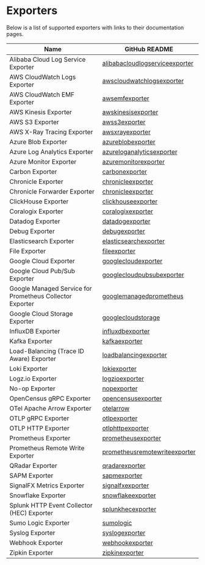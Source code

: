 # Exporters

Below is a list of supported exporters with links to their documentation pages.

| Name                                                     | GitHub README                                                                                                                                                       |
| -------------------------------------------------------- | ------------------------------------------------------------------------------------------------------------------------------------------------------------------- |
| Alibaba Cloud Log Service Exporter                       | [alibabacloudlogserviceexporter](https://github.com/open-telemetry/opentelemetry-collector-contrib/blob/v0.129.0/exporter/alibabacloudlogserviceexporter/README.md) |
| AWS CloudWatch Logs Exporter                             | [awscloudwatchlogsexporter](https://github.com/open-telemetry/opentelemetry-collector-contrib/blob/v0.129.0/exporter/awscloudwatchlogsexporter/README.md)           |
| AWS CloudWatch EMF Exporter                              | [awsemfexporter](https://github.com/open-telemetry/opentelemetry-collector-contrib/blob/v0.129.0/exporter/awsemfexporter/README.md)                                 |
| AWS Kinesis Exporter                                     | [awskinesisexporter](https://github.com/open-telemetry/opentelemetry-collector-contrib/blob/v0.129.0/exporter/awskinesisexporter/README.md)                         |
| AWS S3 Exporter                                          | [awss3exporter](https://github.com/open-telemetry/opentelemetry-collector-contrib/blob/v0.129.0/exporter/awss3exporter/README.md)                                   |
| AWS X-Ray Tracing Exporter                               | [awsxrayexporter](https://github.com/open-telemetry/opentelemetry-collector-contrib/blob/v0.129.0/exporter/awsxrayexporter/README.md)                               |
| Azure Blob Exporter                                      | [azureblobexporter](../exporter/azureblobexporter/README.md)                                                                                                        |
| Azure Log Analytics Exporter                             | [azureloganalyticsexporter](../exporter/azureloganalyticsexporter/README.md)                                                                                        |
| Azure Monitor Exporter                                   | [azuremonitorexporter](https://github.com/open-telemetry/opentelemetry-collector-contrib/blob/v0.129.0/exporter/azuremonitorexporter/README.md)                     |
| Carbon Exporter                                          | [carbonexporter](https://github.com/open-telemetry/opentelemetry-collector-contrib/blob/v0.129.0/exporter/carbonexporter/README.md)                                 |
| Chronicle Exporter                                       | [chronicleexporter](../exporter/chronicleexporter/README.md)                                                                                                        |
| Chronicle Forwarder Exporter                             | [chronicleexporter](../exporter/chronicleforwarderexporter/README.md)                                                                                               |
| ClickHouse Exporter                                      | [clickhouseexporter](https://github.com/open-telemetry/opentelemetry-collector-contrib/blob/v0.129.0/exporter/clickhouseexporter/README.md)                         |
| Coralogix Exporter                                       | [coralogixexporter](https://github.com/open-telemetry/opentelemetry-collector-contrib/blob/v0.129.0/exporter/coralogixexporter/README.md)                           |
| Datadog Exporter                                         | [datadogexporter](https://github.com/open-telemetry/opentelemetry-collector-contrib/blob/v0.129.0/exporter/datadogexporter/README.md)                               |
| Debug Exporter                                           | [debugexporter](https://github.com/open-telemetry/opentelemetry-collector/blob/v0.129.0/exporter/debugexporter/README.md)                                           |
| Elasticsearch Exporter                                   | [elasticsearchexporter](https://github.com/open-telemetry/opentelemetry-collector-contrib/blob/v0.129.0/exporter/elasticsearchexporter/README.md)                   |
| File Exporter                                            | [fileexporter](https://github.com/open-telemetry/opentelemetry-collector-contrib/blob/v0.129.0/exporter/fileexporter/README.md)                                     |
| Google Cloud Exporter                                    | [googlecloudexporter](../exporter/googlecloudexporter/README.md)                                                                                                    |
| Google Cloud Pub/Sub Exporter                            | [googlecloudpubsubexporter](https://github.com/open-telemetry/opentelemetry-collector-contrib/blob/v0.129.0/exporter/googlecloudpubsubexporter/README.md)           |
| Google Managed Service for Prometheus Collector Exporter | [googlemanagedprometheus](../exporter/googlemanagedprometheusexporter/README.md)                                                                                    |
| Google Cloud Storage Exporter                            | [googlecloudstorage](../exporter/googlecloudstorageexporter/README.md)                                                                                              |
| InfluxDB Exporter                                        | [influxdbexporter](https://github.com/open-telemetry/opentelemetry-collector-contrib/blob/v0.129.0/exporter/influxdbexporter/README.md)                             |
| Kafka Exporter                                           | [kafkaexporter](https://github.com/open-telemetry/opentelemetry-collector-contrib/blob/v0.129.0/exporter/kafkaexporter/README.md)                                   |
| Load-Balancing (Trace ID Aware) Exporter                 | [loadbalancingexporter](https://github.com/open-telemetry/opentelemetry-collector-contrib/blob/v0.129.0/exporter/loadbalancingexporter/README.md)                   |
| Loki Exporter                                            | [lokiexporter](https://github.com/open-telemetry/opentelemetry-collector-contrib/blob/v0.129.0/exporter/lokiexporter/README.md)                                     |
| Logz.io Exporter                                         | [logzioexporter](https://github.com/open-telemetry/opentelemetry-collector-contrib/blob/v0.129.0/exporter/logzioexporter/README.md)                                 |
| No-op Exporter                                           | [nopexporter](https://github.com/open-telemetry/opentelemetry-collector/tree/main/exporter/nopexporter/README.md)                                                   |
| OpenCensus gRPC Exporter                                 | [opencensusexporter](https://github.com/open-telemetry/opentelemetry-collector-contrib/blob/v0.129.0/exporter/opencensusexporter/README.md)                         |
| OTel Apache Arrow Exporter                               | [otelarrow](https://github.com/open-telemetry/opentelemetry-collector-contrib/blob/v0.129.0/exporter/otelarrowexporter/README.md)                                   |
| OTLP gRPC Exporter                                       | [otlpexporter](https://github.com/open-telemetry/opentelemetry-collector/blob/v0.129.0/exporter/otlpexporter/README.md)                                             |
| OTLP HTTP Exporter                                       | [otlphttpexporter](https://github.com/open-telemetry/opentelemetry-collector/blob/v0.129.0/exporter/otlphttpexporter/README.md)                                     |
| Prometheus Exporter                                      | [prometheusexporter](https://github.com/open-telemetry/opentelemetry-collector-contrib/blob/v0.129.0/exporter/prometheusexporter/README.md)                         |
| Prometheus Remote Write Exporter                         | [prometheusremotewriteexporter](https://github.com/open-telemetry/opentelemetry-collector-contrib/blob/v0.129.0/exporter/prometheusremotewriteexporter/README.md)   |
| QRadar Exporter                                          | [qradarexporter](../exporter/qradar/README.md)                                                                                                                      |
| SAPM Exporter                                            | [sapmexporter](https://github.com/open-telemetry/opentelemetry-collector-contrib/blob/v0.129.0/exporter/sapmexporter/README.md)                                     |
| SignalFX Metrics Exporter                                | [signalfxexporter](https://github.com/open-telemetry/opentelemetry-collector-contrib/blob/v0.129.0/exporter/signalfxexporter/README.md)                             |
| Snowflake Exporter                                       | [snowflakeexporter](../exporter/snowflakeexporter/README.md)                                                                                                        |
| Splunk HTTP Event Collector (HEC) Exporter               | [splunkhecexporter](https://github.com/open-telemetry/opentelemetry-collector-contrib/blob/v0.129.0/exporter/splunkhecexporter/README.md)                           |
| Sumo Logic Exporter                                      | [sumologic](https://github.com/open-telemetry/opentelemetry-collector-contrib/blob/v0.129.0/exporter/sumologicexporter/README.md)                                   |
| Syslog Exporter                                          | [syslogexporter](https://github.com/open-telemetry/opentelemetry-collector-contrib/blob/v0.129.0/exporter/syslogexporter/README.md)                                 |
| Webhook Exporter                                         | [webhookexporter](../exporter/webhookexporter/README.md)                                                                                                            |
| Zipkin Exporter                                          | [zipkinexporter](https://github.com/open-telemetry/opentelemetry-collector-contrib/blob/v0.129.0/exporter/zipkinexporter/README.md)                                 |
